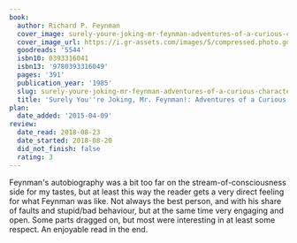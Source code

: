 ```yaml
---
book:
  author: Richard P. Feynman
  cover_image: surely-youre-joking-mr-feynman-adventures-of-a-curious-character.jpg
  cover_image_url: https://i.gr-assets.com/images/S/compressed.photo.goodreads.com/books/1348445281l/5544._SX98_.jpg
  goodreads: '5544'
  isbn10: 0393316041
  isbn13: '9780393316049'
  pages: '391'
  publication_year: '1985'
  slug: surely-youre-joking-mr-feynman-adventures-of-a-curious-character
  title: 'Surely You''re Joking, Mr. Feynman!: Adventures of a Curious Character'
plan:
  date_added: '2015-04-09'
review:
  date_read: 2018-08-23
  date_started: 2018-08-20
  did_not_finish: false
  rating: 3
---
```


Feynman's autobiography was a bit too far on the stream-of-consciousness side for my tastes, but at least this way the reader gets a very direct feeling for what Feynman was like. Not always the best person, and with his share of faults and stupid/bad behaviour, but at the same time very engaging and open. Some parts dragged on, but most were interesting in at least some respect. An enjoyable read in the end.
